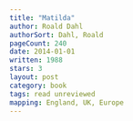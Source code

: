 ```yaml
---
title: "Matilda"
author: Roald Dahl
authorSort: Dahl, Roald
pageCount: 240
date: 2014-01-01
written: 1988
stars: 3
layout: post
category: book
tags: read unreviewed
mapping: England, UK, Europe
---
```

